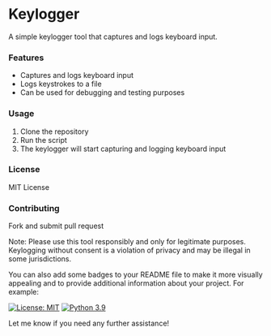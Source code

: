  **Keylogger**
=============

A simple keylogger tool that captures and logs keyboard input.

### Features

* Captures and logs keyboard input
* Logs keystrokes to a file
* Can be used for debugging and testing purposes

### Usage

1. Clone the repository
2. Run the script
3. The keylogger will start capturing and logging keyboard input

### License

MIT License

### Contributing

Fork and submit pull request

Note: Please use this tool responsibly and only for legitimate purposes. Keylogging without consent is a violation of privacy and may be illegal in some jurisdictions.

You can also add some badges to your README file to make it more visually appealing and to provide additional information about your project. For example:

[![License: MIT](https://img.shields.io/badge/License-MIT-yellow.svg)](https://opensource.org/licenses/MIT)
[![Python 3.9](https://img.shields.io/badge/Python-3.9-blue.svg)](https://www.python.org/downloads/release/python-390/)

Let me know if you need any further assistance!
